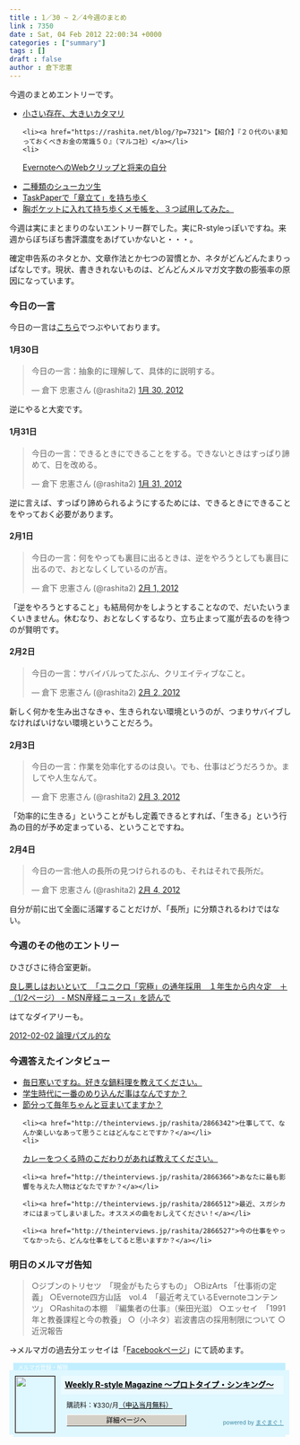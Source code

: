 ```yaml
---
title : 1／30 ~ 2／4今週のまとめ
link : 7350
date : Sat, 04 Feb 2012 22:00:34 +0000
categories : ["summary"]
tags : []
draft : false
author : 倉下忠憲
---
```


今週のまとめエントリーです。

<ul>
	<li><a href="https://rashita.net/blog/?p=7318">小さい存在、大きいカタマリ</a></li>

	<li><a href="https://rashita.net/blog/?p=7321">【紹介】『２０代のいま知っておくべきお金の常識５０』（マルコ社）</a></li>
	<li>
<a href="https://rashita.net/blog/?p=7325">EvernoteへのWebクリップと将来の自分</a></li>
	<li>
<a href="https://rashita.net/blog/?p=7328">二種類のシューカツ生</a></li>
	<li>
<a href="https://rashita.net/blog/?p=7333">TaskPaperで「章立て」を持ち歩く</a></li>
	<li>
<a href="https://rashita.net/blog/?p=7342">胸ポケットに入れて持ち歩くメモ帳を、３つ試用してみた。</a></li></ul>


今週は実にまとまりのないエントリー群でした。実にR-styleっぽいですね。来週からぼちぼち書評濃度をあげていかないと・・・。

確定申告系のネタとか、文章作法とか七つの習慣とか、ネタがどんどんたまりっぱなしです。現状、書ききれないものは、どんどんメルマガ文字数の膨張率の原因になっています。

<h3>今日の一言</h3>
今日の一言は<a href="http://twitter.com/rashita2 ">こちら</a>でつぶやいております。

 
<h4>1月30日</h4>
<blockquote class="twitter-tweet" lang="ja"><p>今日の一言：抽象的に理解して、具体的に説明する。</p>&mdash; 倉下 忠憲さん (@rashita2) <a href="https://twitter.com/rashita2/status/163790206716219392" data-datetime="2012-01-30T01:06:43+00:00">1月 30, 2012</a></blockquote>
<script src="//platform.twitter.com/widgets.js" charset="utf-8"></script>
逆にやると大変です。

<h4>1月31日</h4>
<blockquote class="twitter-tweet" lang="ja"><p>今日の一言：できるときにできることをする。できないときはすっぱり諦めて、日を改める。</p>&mdash; 倉下 忠憲さん (@rashita2) <a href="https://twitter.com/rashita2/status/164161878241722368" data-datetime="2012-01-31T01:43:36+00:00">1月 31, 2012</a></blockquote>
<script src="//platform.twitter.com/widgets.js" charset="utf-8"></script>
逆に言えば、すっぱり諦められるようにするためには、できるときにできることをやっておく必要があります。
<h4>2月1日</h4>
<blockquote class="twitter-tweet" lang="ja"><p>今日の一言：何をやっても裏目に出るときは、逆をやろうとしても裏目に出るので、おとなしくしているのが吉。</p>&mdash; 倉下 忠憲さん (@rashita2) <a href="https://twitter.com/rashita2/status/164529342548942848" data-datetime="2012-02-01T02:03:46+00:00">2月 1, 2012</a></blockquote>
<script src="//platform.twitter.com/widgets.js" charset="utf-8"></script>
「逆をやろうとすること」も結局何かをしようとすることなので、だいたいうまくいきません。休むなり、おとなしくするなり、立ち止まって嵐が去るのを待つのが賢明です。
<h4>2月2日</h4>
<blockquote class="twitter-tweet" lang="ja"><p>今日の一言：サバイバルってたぶん、クリエイティブなこと。</p>&mdash; 倉下 忠憲さん (@rashita2) <a href="https://twitter.com/rashita2/status/164880862956109824" data-datetime="2012-02-02T01:20:35+00:00">2月 2, 2012</a></blockquote>
<script src="//platform.twitter.com/widgets.js" charset="utf-8"></script>
新しく何かを生み出さなきゃ、生きられない環境というのが、つまりサバイブしなければいけない環境ということだろう。

<h4>2月3日</h4>
<blockquote class="twitter-tweet" lang="ja"><p>今日の一言：作業を効率化するのは良い。でも、仕事はどうだろうか。ましてや人生なんて。</p>&mdash; 倉下 忠憲さん (@rashita2) <a href="https://twitter.com/rashita2/status/165256307367100416" data-datetime="2012-02-03T02:12:28+00:00">2月 3, 2012</a></blockquote>
<script src="//platform.twitter.com/widgets.js" charset="utf-8"></script>
「効率的に生きる」ということがもし定義できるとすれば、「生きる」という行為の目的が予め定まっている、ということですね。
<h4>2月4日</h4>
<blockquote class="twitter-tweet" lang="ja"><p>今日の一言:他人の長所の見つけられるのも、それはそれで長所だ。</p>&mdash; 倉下 忠憲さん (@rashita2) <a href="https://twitter.com/rashita2/status/165624944217178113" data-datetime="2012-02-04T02:37:18+00:00">2月 4, 2012</a></blockquote>
<script src="//platform.twitter.com/widgets.js" charset="utf-8"></script>
自分が前に出て全面に活躍することだけが、「長所」に分類されるわけではない。
<h3>今週のその他のエントリー</h3>
ひさびさに待合室更新。

<a href="http://r-style.posterous.com/12-msn">良し悪しはおいといて　「ユニクロ「究極」の通年採用　１年生から内々定　＋（1/2ページ） - MSN産経ニュース」を読んで</a>

はてなダイアリーも。

<a href="http://d.hatena.ne.jp/Rashita/20120202">2012-02-02 論理パズル的な</a>


<h3>今週答えたインタビュー</h3>
<ul>
	<li><a href="http://theinterviews.jp/rashita/2866267">毎日寒いですね。好きな鍋料理を教えてください。</a></li>
	<li>
<a href="http://theinterviews.jp/rashita/2866303">学生時代に一番のめり込んだ事はなんですか？</a></li>
	<li>
<a href="http://theinterviews.jp/rashita/2866311">節分って毎年ちゃんと豆まいてますか？</a></li>

	<li><a href="http://theinterviews.jp/rashita/2866342">仕事してて、なんか楽しいなあって思うことはどんなことですか？</a></li>
	<li>
<a href="http://theinterviews.jp/rashita/2866343">カレーをつくる時のこだわりがあれば教えてください。</a></li>

	<li><a href="http://theinterviews.jp/rashita/2866366">あなたに最も影響を与えた人物はどなたですか？</a></li>

	<li><a href="http://theinterviews.jp/rashita/2866512">最近、スガシカオにはまってしまいました。オススメの曲をおしえてください！</a></li>

	<li><a href="http://theinterviews.jp/rashita/2866527">今の仕事をやってなかったら、どんな仕事をしてると思いますか？</a></li>
</ul>

<h3>明日のメルマガ告知</h3>
<blockquote>
○ジブンのトリセツ　「現金がもたらすもの」
○BizArts 「仕事術の定義」
○Evernote四方山話　vol.4　「最近考えているEvernoteコンテンツ」
○Rashitaの本棚　『編集者の仕事』（柴田光滋）
○エッセイ　「1991年と教養課程と今の教養」
○（小ネタ）岩波書店の採用制限について
○近況報告</blockquote>


→メルマガの過去分エッセイは「<a href="http://www.facebook.com/home.php#!/rashitaportal">Facebookページ</a>」にて読めます。

<div style="width:500px;margin-bottom:20px;">
<div style="height:13px;background:url(http://img.mag2.com/mag2/common/publ/pub-form/wide_b_left_top.gif) no-repeat left top;"><div style="height:13px;background:url(http://img.mag2.com/mag2/common/publ/pub-form/wide_b_right_top.gif) no-repeat right top;"><div style="margin:0 7px;padding-left:8px; height:13px; color:#fff; background:#c2efff url(http://img.mag2.com/mag2/common/publ/pub-form/wide_b_tit.gif) no-repeat left top; font-size:10px;">メルマガ登録・解除</div></div></div>
<div style="padding:10px 0;background:#dff7ff url(http://img.mag2.com/mag2/common/publ/pub-form/wide_b_bg.gif) repeat-x;font-size:12px;"><a href="http://www.mag2.com/m/0001185133.html" style="border:none;"><img src="http://www.mag2.com/images/MagazineCover/0001185133c.png" width="70" height="100" style="margin:0 10px; position:absolute; border:#000 1px solid;" /></a>
<div style="margin:0 10px 0 92px; position:relative; height:95px;">
<div style="padding:8px 7px; background-color: #ebfaff; font-weight:bold; font-size:14px; line-height:1.2;"><a href="http://www.mag2.com/m/0001185133.html" style="color:#000;">Weekly R-style Magazine ～プロトタイプ・シンキング～ </a></div>
<div style="padding:10px 0 0 10px;">購読料：&yen;330/月<a href="http://www.mag2.com/read/charge.html" style="color:#000;">（申込当月無料）</a></div><div style="margin:10px 0 0 10px; height:20px;position:relative;"><a href="http://www.mag2.com/m/0001185133.html" style="color:#000;text-decoration:none;"><span style="padding:2px 70px;border:#404040 1px solid;border-top-color:#fff;border-left-color:#fff;background-color:#d4d0c8;text-align:center;">詳細ページへ</span></a><span style="position:absolute; right:0; bottom:0; color:#3f8ba5; font-size:10px;">powered by <a href="http://www.mag2.com/" target="_blank" style="color:#3f8ba5;">まぐまぐ！</a></span></div></div>
</div>
<div style="height:4px;background:url(http://img.mag2.com/mag2/common/publ/pub-form/wide_b_left_bot.gif) no-repeat left top;"><div style="background:url(http://img.mag2.com/mag2/common/publ/pub-form/wide_b_right_bot.gif) no-repeat right top;"><div style="margin:0 7px;padding-left:8px; height:4px; background-color:#dff7ff; font-size:1px;">&nbsp;</div></div></div>
</div>
